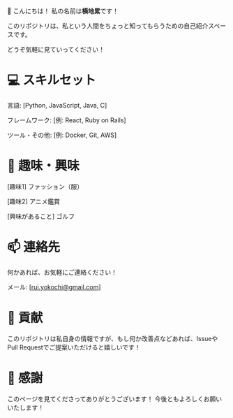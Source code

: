 👋 こんにちは！
私の名前は**横地累**です！

このリポジトリは、私という人間をちょっと知ってもらうための自己紹介スペースです。

どうぞ気軽に見ていってください！

# 💻 スキルセット
言語: [Python, JavaScript, Java, C]

フレームワーク: [例: React, Ruby on Rails]

ツール・その他: [例: Docker, Git, AWS]

# 🔭 趣味・興味
[趣味1]
ファッション（服）

[趣味2]
アニメ鑑賞

[興味があること]
ゴルフ

# 📫 連絡先
何かあれば、お気軽にご連絡ください！

メール: [rui.yokochi@gmail.com]

# 🤝 貢献
このリポジトリは私自身の情報ですが、もし何か改善点などあれば、IssueやPull Requestでご提案いただけると嬉しいです！

# 🙏 感謝
このページを見てくださってありがとうございます！
今後ともよろしくお願いいたします！

